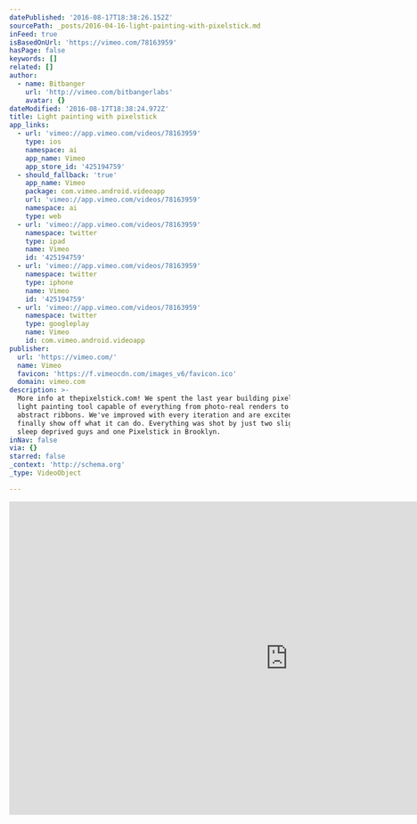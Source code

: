```yaml
---
datePublished: '2016-08-17T18:38:26.152Z'
sourcePath: _posts/2016-04-16-light-painting-with-pixelstick.md
inFeed: true
isBasedOnUrl: 'https://vimeo.com/78163959'
hasPage: false
keywords: []
related: []
author:
  - name: Bitbanger
    url: 'http://vimeo.com/bitbangerlabs'
    avatar: {}
dateModified: '2016-08-17T18:38:24.972Z'
title: Light painting with pixelstick
app_links:
  - url: 'vimeo://app.vimeo.com/videos/78163959'
    type: ios
    namespace: ai
    app_name: Vimeo
    app_store_id: '425194759'
  - should_fallback: 'true'
    app_name: Vimeo
    package: com.vimeo.android.videoapp
    url: 'vimeo://app.vimeo.com/videos/78163959'
    namespace: ai
    type: web
  - url: 'vimeo://app.vimeo.com/videos/78163959'
    namespace: twitter
    type: ipad
    name: Vimeo
    id: '425194759'
  - url: 'vimeo://app.vimeo.com/videos/78163959'
    namespace: twitter
    type: iphone
    name: Vimeo
    id: '425194759'
  - url: 'vimeo://app.vimeo.com/videos/78163959'
    namespace: twitter
    type: googleplay
    name: Vimeo
    id: com.vimeo.android.videoapp
publisher:
  url: 'https://vimeo.com/'
  name: Vimeo
  favicon: 'https://f.vimeocdn.com/images_v6/favicon.ico'
  domain: vimeo.com
description: >-
  More info at thepixelstick.com! We spent the last year building pixelstick, a
  light painting tool capable of everything from photo-real renders to amazing
  abstract ribbons. We've improved with every iteration and are excited to
  finally show off what it can do. Everything was shot by just two slightly
  sleep deprived guys and one Pixelstick in Brooklyn.
inNav: false
via: {}
starred: false
_context: 'http://schema.org'
_type: VideoObject

---
```

<iframe src="https://cdn.embedly.com/widgets/media.html?src=https%3A%2F%2Fplayer.vimeo.com%2Fvideo%2F78163959&amp;url=https%3A%2F%2Fvimeo.com%2F78163959&amp;image=http%3A%2F%2Fi.vimeocdn.com%2Fvideo%2F481060213_1280.jpg&amp;key=b7d04c9b404c499eba89ee7072e1c4f7&amp;type=text%2Fhtml&amp;schema=vimeo" width="1000" height="563" scrolling="no" frameborder="0" allowfullscreen="allowfullscreen" style=""></iframe>